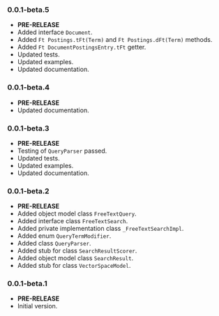 <!-- 
BSD 3-Clause License
Copyright (c) 2022, GM Consult Pty Ltd
All rights reserved. 
-->

### 0.0.1-beta.5

- **PRE-RELEASE**
- Added interface `Document`.
- Added `Ft Postings.tFt(Term)` and `Ft Postings.dFt(Term)` methods.
- Added `Ft DocumentPostingsEntry.tFt` getter.
- Updated tests.
- Updated examples.
- Updated documentation.

### 0.0.1-beta.4

- **PRE-RELEASE**
- Updated documentation.

### 0.0.1-beta.3

- **PRE-RELEASE**
- Testing of `QueryParser` passed.
- Updated tests.
- Updated examples.
- Updated documentation.

### 0.0.1-beta.2

- **PRE-RELEASE**
- Added object model class `FreeTextQuery`.
- Added interface class `FreeTextSearch`.
- Added private implementation class `_FreeTextSearchImpl`.
- Added enum `QueryTermModifier`.
- Added class `QueryParser`.
- Added stub for class `SearchResultScorer`.
- Added object model class `SearchResult`.
- Added stub for class `VectorSpaceModel`.

### 0.0.1-beta.1

- **PRE-RELEASE**
- Initial version.